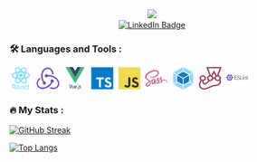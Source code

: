 <div id="header" align="center">
  <img src="https://media.giphy.com/media/M9gbBd9nbDrOTu1Mqx/giphy.gif" width="100"/>
  <div id="badges">
    <a href="https://by.linkedin.com/in/pavel-voitihovich-0651ab227?challengeSource=AgGcaTFRxuZc6AAAAYGPWbBjb-CFAFdz8s_9y6nPnGItyIL8jWkc5DF5WQcYDcs&challegeType=AgEzDW_1DxBSXAAAAYGPWbBmeB__hzrtXQQa4juiCWkX5p-YMpmq078&memberId=AgEe0-o16nt2HwAAAYGPWbBplxUWBJnB_gV6UDeLTAWsMcw&challengeId=AQEg14C6MzZn3gAAAYGPWbJ9AKXR3QaGquHj5rQC7fDC0_XR7I4C4T0sHvH1CS9IEtZpJZsI--OmMI6Yapzvd3p2FRdVu9Ylvg&submissionId=62152456-9a2d-fb16-5962-6d89ffae3f59&challengeSource=AgFIhZnxm4wc3AAAAYGPWdVxMKjFo10twxdM5WQ4JA-FWxP9YAk5K_ADAek2Ybo&challegeType=AgFlLJRZz99JswAAAYGPWdVzxvgdjIDbSq5LQ4EVqghB-rTPyZdfTxQ&memberId=AgHKXUwhs1ZrbAAAAYGPWdV25L8hTUIFS0SUfKPRDZ_Z1s0&original_referer=">
  <img src="https://img.shields.io/badge/LinkedIn-blue?style=for-the-badge&logo=linkedin&logoColor=white" alt="LinkedIn Badge"/>
  </a>
</div>
</div>


### :hammer_and_wrench: Languages and Tools :

<div>
  <img src="https://github.com/devicons/devicon/blob/master/icons/react/react-original-wordmark.svg" title="React" alt="React" width="40" height="40"/>&nbsp;
  <img src="https://github.com/devicons/devicon/blob/master/icons/redux/redux-original.svg" title="Redux" alt="Redux" width="40" height="40"/>&nbsp;
  <img src="https://github.com/devicons/devicon/blob/master/icons/vuejs/vuejs-original-wordmark.svg" title="Vue" alt="Vue" width="40" height="40"/>&nbsp;
  <img src="https://github.com/devicons/devicon/blob/master/icons/typescript/typescript-original.svg" title="TypeScript" alt="TypeScript" width="40" height="40"/>&nbsp;
  <img src="https://github.com/devicons/devicon/blob/master/icons/javascript/javascript-original.svg" title="JavaScript" alt="JavaScript" width="40" height="40"/>&nbsp;
  <img src="https://github.com/devicons/devicon/blob/master/icons/sass/sass-original.svg" title="Sass" alt="Sass" width="40" height="40"/>&nbsp;
  <img src="https://github.com/devicons/devicon/blob/master/icons/webpack/webpack-original.svg" title="Webpack" alt="Webpack" width="40" height="40"/>&nbsp;
  <img src="https://github.com/devicons/devicon/blob/master/icons/jest/jest-plain.svg" title="Jest" alt="Jest" width="40" height="40"/>&nbsp;
  <img src="https://github.com/devicons/devicon/blob/master/icons/eslint/eslint-original-wordmark.svg" title="EsLint" alt="EsLint" width="40" height="40"/>&nbsp;
</div>

### :fire: My Stats :

[![GitHub Streak](http://github-readme-streak-stats.herokuapp.com?user=VoitihovichP&theme=dark&background=000000)](https://git.io/streak-stats)


[![Top Langs](https://github-readme-stats.vercel.app/api/top-langs/?username=VoitihovichP&layout=compact&theme=vision-friendly-dark)](https://github.com/anuraghazra/github-readme-stats)

